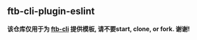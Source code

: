 ## ftb-cli-plugin-eslint

**该仓库仅用于为 [ftb-cli](https://github.com/ftb-family/ftb-cli) 提供模板, 请不要start, clone, or fork. 谢谢!**